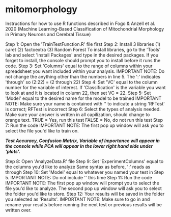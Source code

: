# mitomorphology

Instructions for how to use R functions described in Fogo & Anzell et al. 2020 (Machine Learning-Based Classification of Mitochondrial Morphology in Primary Neurons and Cerebral Tissue)

Step 1: Open the 'TrainTestFunction.R' file first
Step 2: Install 3 libraries (1) caret (2) factoextra (3) Random Forest
  To install libraries, go to the 'Tools' lab and select 'Install Packages' and type in the desired packages. 
  If you forget to install, the console should prompt you to install before it runs the code. 
Step 3: Set 'Columns' equal to the range of columns within your spreadsheet you want included within your analysis. 
  IMPORTANT NOTE: Do not change the anything other than the numbers in line 5. The ':' indicates 'through' so (2:22) = (2 through 22)
Step 4: Set 'VC' equal to the column number for the variable of interest. 
  If 'Classification' is the variable you want to look at and it is located in column 22, then set VC = 22. 
Step 5: Set 'Model' equal to the desired name for the model to be trained
  IMPORTANT NOTE: Make sure your name is contained with '' to indicate a string
  'RFTest' is correct; RFTest is incorrect
Step 6: Select the types of analysis needed. Make sure your answer is written in all capilization, should change to orange text. 
  TRUE = Yes, run this test
  FALSE = No, do not run this test
Step 7: Run the code 
  IMPORTANT NOTE: The first pop up window will ask you to select the file you'd like to train on. 
  
***Test Accuracy, Confusion Matrix, Variable of Importance will appear in the console while PCA will appear in the lower right hand side under 'plots'.***

Step 8: Open 'AnalyzeData.R' file 
Step 9: Set 'ExperimentColumns' equal to the columns you'd like to analyze
  Same syntax as before, ':' reads as through
Step 10: Set 'Model' equal to whatever you named your test in Step 5.
  IMPORTANT NOTE: Do not include '' this time
Step 11: Run the code
  IMPORTANT NOTE: The first pop up window will prompt you to select the file you'd like to analyze. The second pop up window will ask you     to select the folder you'd like to store. 
Step 12: Your results will be saved in the folder you selected as 'Results'. 
  IMPORTANT NOTE: Make sure to go in and rename your results before running the next test or previous results will be written over. 
